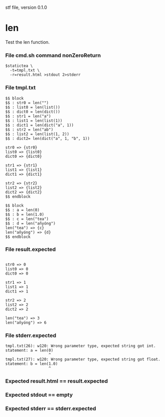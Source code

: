 stf file, version 0.1.0

# len

Test the len function.

### File cmd.sh command nonZeroReturn

~~~
$statictea \
  -t=tmpl.txt \
  -r=result.html >stdout 2>stderr
~~~

### File tmpl.txt

~~~
$$ block
$$ : str0 = len("")
$$ : list0 = len(list())
$$ : dict0 = len(dict())
$$ : str1 = len("a")
$$ : list1 = len(list(1))
$$ : dict1 = len(dict("a", 1))
$$ : str2 = len("ab")
$$ : list2 = len(list(1, 2))
$$ : dict2= len(dict("a", 1, "b", 1))

str0 => {str0}
list0 => {list0}
dict0 => {dict0}

str1 => {str1}
list1 => {list1}
dict1 => {dict1}

str2 => {str2}
list2 => {list2}
dict2 => {dict2}
$$ endblock

$$ block
$$ : a = len(0)
$$ : b = len(1.0)
$$ : c = len("tea")
$$ : d = len("añyóng")
len("tea") => {c}
len("añyóng") => {d}
$$ endblock
~~~

### File result.expected

~~~

str0 => 0
list0 => 0
dict0 => 0

str1 => 1
list1 => 1
dict1 => 1

str2 => 2
list2 => 2
dict2 => 2

len("tea") => 3
len("añyóng") => 6
~~~

### File stderr.expected

~~~
tmpl.txt(26): w120: Wrong parameter type, expected string got int.
statement: a = len(0)
                   ^
tmpl.txt(27): w120: Wrong parameter type, expected string got float.
statement: b = len(1.0)
                   ^
~~~


### Expected result.html == result.expected
### Expected stdout == empty
### Expected stderr == stderr.expected
